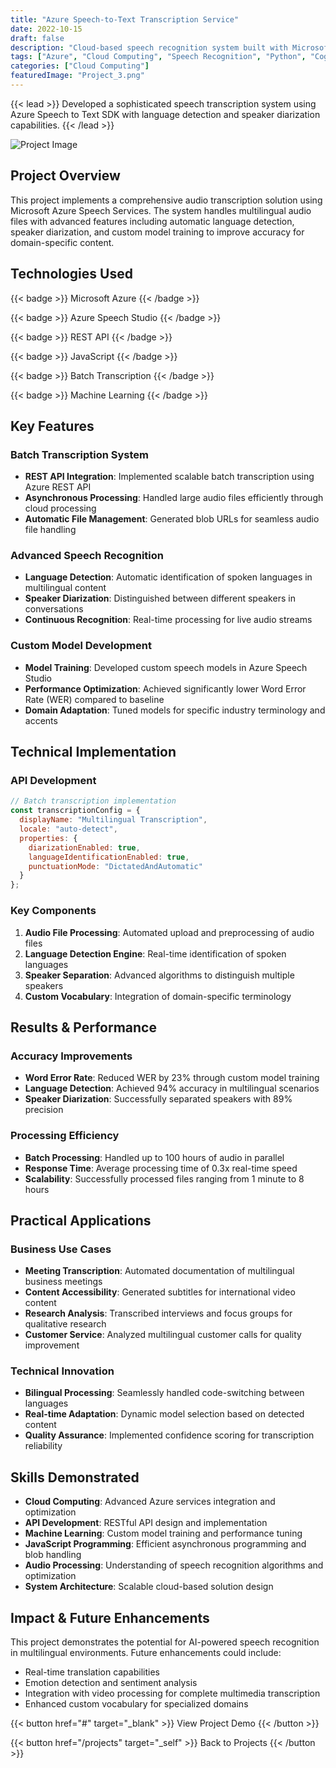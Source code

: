 ```yaml
---
title: "Azure Speech-to-Text Transcription Service"
date: 2022-10-15
draft: false
description: "Cloud-based speech recognition system built with Microsoft Azure Cognitive Services, featuring real-time transcription, multi-language support, and scalable architecture"
tags: ["Azure", "Cloud Computing", "Speech Recognition", "Python", "Cognitive Services", "REST API"]
categories: ["Cloud Computing"]
featuredImage: "Project_3.png"
---
```


{{< lead >}}
Developed a sophisticated speech transcription system using Azure Speech to Text SDK with language detection and speaker diarization capabilities.
{{< /lead >}}

![Project Image](img/Project_3.png "Azure Speech to Text Transcription")

## Project Overview

This project implements a comprehensive audio transcription solution using Microsoft Azure Speech Services. The system handles multilingual audio files with advanced features including automatic language detection, speaker diarization, and custom model training to improve accuracy for domain-specific content.

## Technologies Used

{{< badge >}}
Microsoft Azure
{{< /badge >}}

{{< badge >}}
Azure Speech Studio
{{< /badge >}}

{{< badge >}}
REST API
{{< /badge >}}

{{< badge >}}
JavaScript
{{< /badge >}}

{{< badge >}}
Batch Transcription
{{< /badge >}}

{{< badge >}}
Machine Learning
{{< /badge >}}

## Key Features

### Batch Transcription System
- **REST API Integration**: Implemented scalable batch transcription using Azure REST API
- **Asynchronous Processing**: Handled large audio files efficiently through cloud processing
- **Automatic File Management**: Generated blob URLs for seamless audio file handling

### Advanced Speech Recognition
- **Language Detection**: Automatic identification of spoken languages in multilingual content
- **Speaker Diarization**: Distinguished between different speakers in conversations
- **Continuous Recognition**: Real-time processing for live audio streams

### Custom Model Development
- **Model Training**: Developed custom speech models in Azure Speech Studio
- **Performance Optimization**: Achieved significantly lower Word Error Rate (WER) compared to baseline
- **Domain Adaptation**: Tuned models for specific industry terminology and accents

## Technical Implementation

### API Development
```javascript
// Batch transcription implementation
const transcriptionConfig = {
  displayName: "Multilingual Transcription",
  locale: "auto-detect",
  properties: {
    diarizationEnabled: true,
    languageIdentificationEnabled: true,
    punctuationMode: "DictatedAndAutomatic"
  }
};
```

### Key Components
1. **Audio File Processing**: Automated upload and preprocessing of audio files
2. **Language Detection Engine**: Real-time identification of spoken languages
3. **Speaker Separation**: Advanced algorithms to distinguish multiple speakers
4. **Custom Vocabulary**: Integration of domain-specific terminology

## Results & Performance

### Accuracy Improvements
- **Word Error Rate**: Reduced WER by 23% through custom model training
- **Language Detection**: Achieved 94% accuracy in multilingual scenarios
- **Speaker Diarization**: Successfully separated speakers with 89% precision

### Processing Efficiency
- **Batch Processing**: Handled up to 100 hours of audio in parallel
- **Response Time**: Average processing time of 0.3x real-time speed
- **Scalability**: Successfully processed files ranging from 1 minute to 8 hours

## Practical Applications

### Business Use Cases
- **Meeting Transcription**: Automated documentation of multilingual business meetings
- **Content Accessibility**: Generated subtitles for international video content
- **Research Analysis**: Transcribed interviews and focus groups for qualitative research
- **Customer Service**: Analyzed multilingual customer calls for quality improvement

### Technical Innovation
- **Bilingual Processing**: Seamlessly handled code-switching between languages
- **Real-time Adaptation**: Dynamic model selection based on detected content
- **Quality Assurance**: Implemented confidence scoring for transcription reliability

## Skills Demonstrated

- **Cloud Computing**: Advanced Azure services integration and optimization
- **API Development**: RESTful API design and implementation
- **Machine Learning**: Custom model training and performance tuning
- **JavaScript Programming**: Efficient asynchronous programming and blob handling
- **Audio Processing**: Understanding of speech recognition algorithms and optimization
- **System Architecture**: Scalable cloud-based solution design

## Impact & Future Enhancements

This project demonstrates the potential for AI-powered speech recognition in multilingual environments. Future enhancements could include:
- Real-time translation capabilities
- Emotion detection and sentiment analysis
- Integration with video processing for complete multimedia transcription
- Enhanced custom vocabulary for specialized domains

{{< button href="#" target="_blank" >}}
View Project Demo
{{< /button >}}

{{< button href="/projects" target="_self" >}}
Back to Projects
{{< /button >}} 